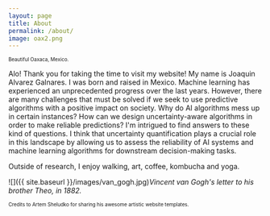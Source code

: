 ```yaml
---
layout: page
title: About
permalink: /about/
image: oax2.png
---
```

<sub><sup>Beautiful Oaxaca, Mexico.</sup></sub>

Alo! Thank you for taking the time to visit my website! My name is Joaquin Alvarez Galnares. I was born and raised in Mexico. Machine learning has experienced an unprecedented progress over the last years. However, there are many challenges that must be solved if we seek to use predictive algorithms with a positive impact on society. Why do AI algorithms mess up in certain instances? How can we design uncertainty-aware algorithms in order to make reliable predictions? I'm intrigued to find answers to these kind of questions. I think that uncertainty quantification plays a crucial role in this landscape by allowing us to assess the reliability of AI systems and machine learning algorithms for downstream decision-making tasks.

Outside of research, I enjoy walking, art, coffee, kombucha and yoga.






![]({{ site.baseurl }}/images/van_gogh.jpg)*Vincent van Gogh's letter to his brother Theo, in 1882.*






<sub><sup>Credits to Artem Sheludko for sharing his awesome artistic website templates.</sup></sub>
<!---  By courtesy of https://unsplash.com/@mariuschristensen, Marius Christensen. -->
